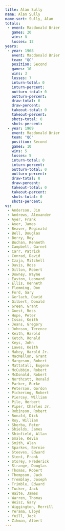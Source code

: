 ```yaml
---
title: Alan Sully
name: Alan Sully
name-sort: Sully, Alan
totals:
 - event: Macdonald Brier
   games: 20
   wins: 8
   losses: 12
years:
 - year: 1968
   event: Macdonald Brier
   team: "QC"
   position: Second
   games: 10
   wins: 3
   losses: 7
   inturn-total: 0
   inturn-percent:
   outturn-total: 0
   outturn-percent:
   draw-total: 0
   draw-percent:
   takeout-total: 0
   takeout-percent:
   shots-total: 0
   shots-percent:
 - year: 1969
   event: Macdonald Brier
   team: "QC"
   position: Second
   games: 10
   wins: 5
   losses: 5
   inturn-total: 0
   inturn-percent:
   outturn-total: 0
   outturn-percent:
   draw-total: 0
   draw-percent:
   takeout-total: 0
   takeout-percent:
   shots-total: 0
   shots-percent:
vs:
 - Anderson, Jim
 - Andrews, Alexander
 - Ayer, Frank
 - Ayer, James
 - Beaver, Reginald
 - Bell, Douglas
 - Berry, Roy
 - Buchan, Kenneth
 - Campbell, Garnet
 - Carr, Patrick
 - Conrad, David
 - Czaja, Mitchell
 - Davis, Ross
 - Dillon, Robert
 - Downey, Wayne
 - Easton, Leonard
 - Ellis, Kenneth
 - Flemming, Don
 - Ford, Gary
 - Gerlach, David
 - Gilbert, Donald
 - Green, Grant
 - Guest, Ross
 - Hope, Peter
 - Issac, Keith
 - Jeans, Gregory
 - Johnson, Terence
 - Keith, Harold
 - Ketch, Ronald
 - Keys, John
 - Lawes, Keith
 - Mabey, Harold Jr.
 - MacMellon, Grant
 - Margeson, Robert
 - Mattatall, Eugene
 - McCubbin, Robert
 - McDonald, Robert
 - Northcott, Ronald
 - Parker, Burke
 - Peterson, Gordon
 - Pickering, Robert
 - Piercey, William
 - Pile, Herbert
 - Piper, Charles Jr.
 - Robinson, Robert
 - Ronald, Dick
 - Roy, William
 - Sherba, Peter
 - Shields, James
 - Shinfield, Allan
 - Smale, Kevin
 - Smith, Alan
 - Sparkes, Bernie
 - Steeves, Edward
 - Stent, Frank
 - Storey, Frederick
 - Strange, Douglas
 - Thomas, Robert
 - Thompson, Jack
 - Tremblay, Joseph
 - Trimble, Edward
 - Tucker, Jack
 - Waite, James
 - Warren, Thomas
 - Weisz, Gary
 - Wiggington, Merrill
 - Yerama, Lloyd
 - Yuill, Jack
 - Zikman, Albert
---
```

